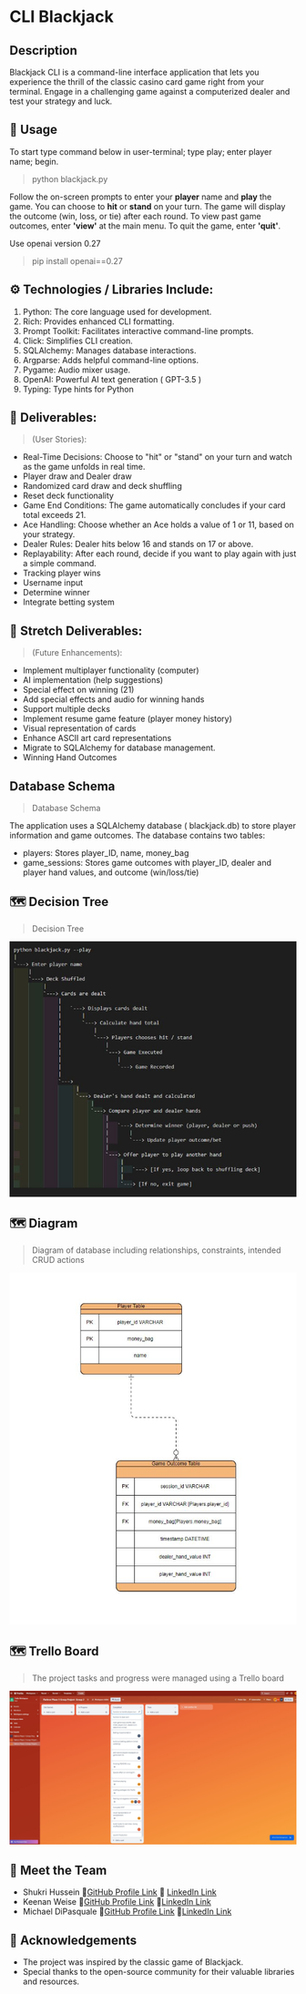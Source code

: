 # CLI Blackjack

## Description
Blackjack CLI is a command-line interface application that lets you experience the thrill of the classic casino card game right from your terminal. Engage in a challenging game against a computerized dealer and test your strategy and luck.

## 🚀 Usage
To start type command below in user-terminal; type play; enter player name; begin.
>python blackjack.py

Follow the on-screen prompts to enter your **player** name and **play** the game. You can choose to **hit** or **stand** on your turn. The game will display the outcome (win, loss, or tie) after each round.
To view past game outcomes, enter **'view'** at the main menu. To quit the game, enter **'quit'**.

Use openai version 0.27
>pip install openai==0.27


## ⚙️ Technologies / Libraries Include:
1. Python: The core language used for development.
2. Rich: Provides enhanced CLI formatting.
3. Prompt Toolkit: Facilitates interactive command-line prompts.
4. Click: Simplifies CLI creation.
5. SQLAlchemy: Manages database interactions.
6. Argparse: Adds helpful command-line options.
7. Pygame: Audio mixer usage.
8. OpenAI: Powerful AI text generation ( GPT-3.5 )
9. Typing: Type hints for Python


## 🎲 Deliverables: 
> (User Stories):
* Real-Time Decisions: Choose to "hit" or "stand" on your turn and watch as the game unfolds in real time.
* Player draw and Dealer draw
* Randomized card draw and deck shuffling
* Reset deck functionality
* Game End Conditions: The game automatically concludes if your card total exceeds 21.
* Ace Handling: Choose whether an Ace holds a value of 1 or 11, based on your strategy.
* Dealer Rules: Dealer hits below 16 and stands on 17 or above.
* Replayability: After each round, decide if you want to play again with just a simple command.
* Tracking player wins
* Username input
* Determine winner
* Integrate betting system


## 🌟 Stretch Deliverables: 
> (Future Enhancements):
* Implement multiplayer functionality (computer)
* AI implementation (help suggestions)
* Special effect on winning (21)
* Add special effects and audio for winning hands
* Support multiple decks
* Implement resume game feature (player money history)
* Visual representation of cards
* Enhance ASCII art card representations
* Migrate to SQLAlchemy for database management.
* Winning Hand Outcomes

## Database Schema
>Database Schema

The application uses a SQLAlchemy database ( blackjack.db) to store player information and game outcomes. 
The database contains two tables:
* players: Stores player_ID, name, money_bag
* game_sessions: Stores game outcomes with player_ID, dealer and player hand values, and outcome (win/loss/tie)

## 🗺️ Decision Tree
>Decision Tree

<img src="planning/decisiontree3.JPG" alt="decision-tree">

## 🗺️ Diagram
> Diagram of database including relationships, constraints, intended CRUD actions

<img src="planning/diagram6.JPG" alt="diagram">

## 🗺️ Trello Board
>The project tasks and progress were managed using a Trello board

<img src="planning/trello3.JPG" alt="trello"/>

## 🤝 Meet the Team

* Shukri Hussein 🔗[GitHub Profile Link](https://github.com/scmh001) 🔗 [LinkedIn Link](https://www.linkedin.com/in/shukrihussein/)
* Keenan Weise 🔗[GitHub Profile Link](https://github.com/kcweise) 🔗[LinkedIn Link](https://www.linkedin.com/in/keenan-weise/)
* Michael DiPasquale 🔗[GitHub Profile Link](https://github.com/mdipasqu13) 🔗[LinkedIn Link](https://www.linkedin.com/in/michael-dipasquale313/)

## 🙌 Acknowledgements
* The project was inspired by the classic game of Blackjack.
* Special thanks to the open-source community for their valuable libraries and resources.